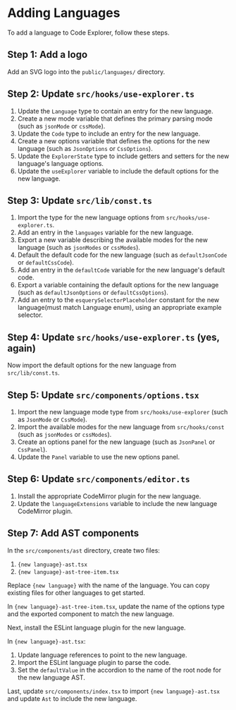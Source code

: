 # Adding Languages

To add a language to Code Explorer, follow these steps.

## Step 1: Add a logo

Add an SVG logo into the `public/languages/` directory.

## Step 2: Update `src/hooks/use-explorer.ts`

1. Update the `Language` type to contain an entry for the new language.
1. Create a new mode variable that defines the primary parsing mode (such as `jsonMode` or `cssMode`).
1. Update the `Code` type to include an entry for the new language.
1. Create a new options variable that defines the options for the new language (such as `JsonOptions` or `CssOptions`).
1. Update the `ExplorerState` type to include getters and setters for the new language's language options.
1. Update the `useExplorer` variable to include the default options for the new language.

## Step 3: Update `src/lib/const.ts`

1. Import the type for the new language options from `src/hooks/use-explorer.ts`.
1. Add an entry in the `languages` variable for the new language.
1. Export a new variable describing the available modes for the new language (such as `jsonModes` or `cssModes`).
1. Default the default code for the new language (such as `defaultJsonCode` or `defaultCssCode`).
1. Add an entry in the `defaultCode` variable for the new language's default code.
1. Export a variable containing the default options for the new language (such as `defaultJsonOptions` or `defaultCssOptions`).
1. Add an entry to the `esquerySelectorPlaceholder` constant for the new language(must match Language enum), using an appropriate example selector.

## Step 4: Update `src/hooks/use-explorer.ts` (yes, again)

Now import the default options for the new language from `src/lib/const.ts`.

## Step 5: Update `src/components/options.tsx`

1. Import the new language mode type from `src/hooks/use-explorer` (such as `JsonMode` or `CssMode`).
1. Import the available modes for the new language from `src/hooks/const` (such as `jsonModes` or `cssModes`).
1. Create an options panel for the new language (such as `JsonPanel` or `CssPanel`).
1. Update the `Panel` variable to use the new options panel.

## Step 6: Update `src/components/editor.ts`

1. Install the appropriate CodeMirror plugin for the new language.
1. Update the `languageExtensions` variable to include the new language CodeMirror plugin.

## Step 7: Add AST components

In the `src/components/ast` directory, create two files:

1. `{new language}-ast.tsx`
1. `{new language}-ast-tree-item.tsx`

Replace `{new language}` with the name of the language. You can copy existing files for other languages to get started.

In `{new language}-ast-tree-item.tsx`, update the name of the options type and the exported component to match the new language.

Next, install the ESLint language plugin for the new language.

In `{new language}-ast.tsx`:

1. Update language references to point to the new language.
1. Import the ESLint language plugin to parse the code.
1. Set the `defaultValue` in the accordion to the name of the root node for the new language AST.

Last, update `src/components/index.tsx` to import `{new language}-ast.tsx` and update `Ast` to include the new language.
